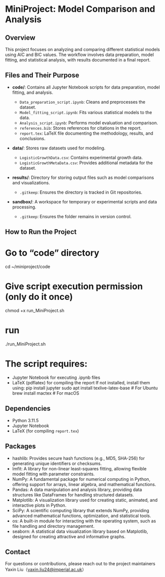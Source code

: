# MiniProject: Model Comparison and Analysis

## Overview
This project focuses on analyzing and comparing different statistical models using AIC and BIC values. The workflow involves data preparation, model fitting, and statistical analysis, with results documented in a final report.

## Files and Their Purpose
- **code/**: Contains all Jupyter Notebook scripts for data preparation, model fitting, and analysis.
  - `Data_preparation_script.ipynb`: Cleans and preprocesses the dataset.
  - `Model_fitting_script.ipynb`: Fits various statistical models to the data.
  - `Analysis_script.ipynb`: Performs model evaluation and comparison.
  - `references.bib`: Stores references for citations in the report.
  - `report.tex`: LaTeX file documenting the methodology, results, and conclusions.

- **data/**: Stores raw datasets used for modeling.
  - `LogisticGrowthData.csv`: Contains experimental growth data.
  - `LogisticGrowthMetaData.csv`: Provides additional metadata for the dataset.

- **results/**: Directory for storing output files such as model comparisons and visualizations.
  - `.gitkeep`: Ensures the directory is tracked in Git repositories.

- **sandbox/**: A workspace for temporary or experimental scripts and data processing.
  - `.gitkeep`: Ensures the folder remains in version control.

## How to Run the Project

# Go to “code” directory
cd ~/miniproject/code

# Give script execution permission (only do it once)
chmod +x run_MiniProject.sh

# run
./run_MiniProject.sh

# The script requires:
- Jupyter Notebook for executing .ipynb files
- LaTeX (pdflatex) for compiling the report
If not installed, install them using:
pip install jupyter
sudo apt install texlive-latex-base  # For Ubuntu
brew install mactex # For macOS

## Dependencies
- Python 3.11.5
- Jupyter Notebook
- LaTeX (for compiling `report.tex`)

## Packages
- hashlib: Provides secure hash functions (e.g., MD5, SHA-256) for generating unique identifiers or checksums.
- lmfit: A library for non-linear least-squares fitting, allowing flexible model fitting with parameter constraints.
- NumPy: A fundamental package for numerical computing in Python, offering support for arrays, linear algebra, and mathematical functions.
- Pandas: A data manipulation and analysis library, providing data structures like DataFrames for handling structured datasets.
- Matplotlib: A visualization library used for creating static, animated, and interactive plots in Python.
- SciPy: A scientific computing library that extends NumPy, providing advanced mathematical functions, optimization, and statistical tools.
- os: A built-in module for interacting with the operating system, such as file handling and directory management.
- seaborn: A statistical data visualization library based on Matplotlib, designed for creating attractive and informative graphs.

## Contact
For questions or contributions, please reach out to the project maintainers Yaxin Liu（yaxin.liu24@imperial.ac.uk）

